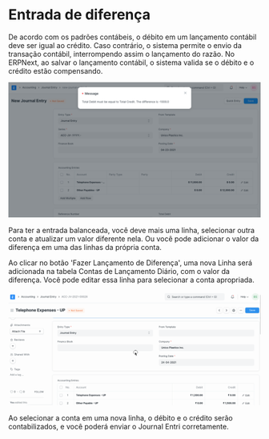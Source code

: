# Entrada de diferença


De acordo com os padrões contábeis, o débito em um lançamento contábil deve ser igual ao crédito. Caso contrário, o sistema permite o envio da transação contábil, interrompendo assim o lançamento do razão. No ERPNext, ao salvar o lançamento contábil, o sistema valida se o débito e o crédito estão compensando.


![Débito e crédito](/files/journal-entry-message.png)


Para ter a entrada balanceada, você deve mais uma linha, selecionar outra conta e atualizar um valor diferente nela. Ou você pode adicionar o valor da diferença em uma das linhas da própria conta.


Ao clicar no botão 'Fazer Lançamento de Diferença', uma nova Linha será adicionada na tabela Contas de Lançamento Diário, com o valor da diferença. Você pode editar essa linha para selecionar a conta apropriada.


![Difference ENtry](/files/difference-entry.gif)


Ao selecionar a conta em uma nova linha, o débito e o crédito serão contabilizados, e você poderá enviar o Journal Entri corretamente.

